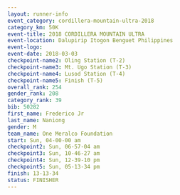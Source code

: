 ```yaml
---
layout: runner-info 
event_category: cordillera-mountain-ultra-2018 
category_km: 50K 
event-title: 2018 CORDILLERA MOUNTAIN ULTRA 
event-location: Dalupirip Itogon Benguet Philippines 
event-logo: 
event-date: 2018-03-03 
checkpoint-name2: Oling Station (T-2) 
checkpoint-name3: Mt. Ugo Station (T-3) 
checkpoint-name4: Lusod Station (T-4) 
checkpoint-name5: Finish (T-5) 
overall_rank: 254
gender_rank: 208
category_rank: 39
bib: 50282
first_name: Frederico Jr
last_name: Naniong
gender: M
team_name: One Meralco Foundation
start: Sun, 04-00-00 am
checkpoint2: Sun, 06-57-04 am
checkpoint3: Sun, 10-46-27 am
checkpoint4: Sun, 12-39-10 pm
checkpoint5: Sun, 05-13-34 pm
finish: 13-13-34
status: FINISHER
---
```

